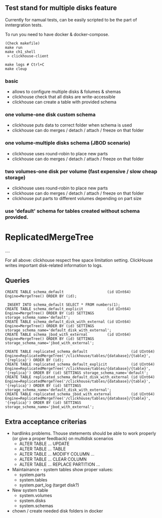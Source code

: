 ## Test stand for multiple disks feature 

Currently for namual tests, can be easily scripted to be the part of inntergration tests. 

To run you need to have docker & docker-compose. 

```
(Check makefile)
make run
make ch1_shell 
 > clickhouse-client

make logs # Ctrl+C
make cleup
```

### basic

* allows to configure multiple disks & folumes & shemas
* clickhouse check that all disks are write-accessible
* clickhouse can create a table with provided schema

### one volume-one disk custom schema

* clickhouse puts data to correct folder when schema is used
* clickhouse can do merges / detach / attach / freeze on that folder

### one volume-multiple disks schema (JBOD scenario)

* clickhouse uses round-robin to place new parts  
* clickhouse can do merges / detach / attach / freeze on that folder

### two volumes-one disk per volume (fast expensive / slow cheap storage)

* clickhouse uses round-robin to place new parts  
* clickhouse can do merges / detach / attach / freeze on that folder
* clickhouse put parts to different volumes depending on part size

### use 'default' schema for tables created without schema provided.


# ReplicatedMergeTree  

....

For all above: 
clickhouse respect free space limitation setting.
ClickHouse writes important disk-related information to logs. 

## Queries

```
CREATE TABLE schema_default                    (id UInt64) Engine=MergeTree() ORDER BY (id);

 INSERT INTO schema_default SELECT * FROM numbers(1);
CREATE TABLE schema_default_explicit           (id UInt64) Engine=MergeTree() ORDER BY (id) SETTINGS storage_schema_name='default';
CREATE TABLE schema_default_disk_with_external (id UInt64) Engine=MergeTree() ORDER BY (id) SETTINGS storage_schema_name='default_disk_with_external';
CREATE TABLE schema_jbod_with_external         (id UInt64) Engine=MergeTree() ORDER BY (id) SETTINGS storage_schema_name='jbod_with_external';

CREATE TABLE replicated_schema_default                    (id UInt64) Engine=ReplicatedMergeTree('/clickhouse/tables/{database}/{table}', '{replica}') ORDER BY (id);
CREATE TABLE replicated_schema_default_explicit           (id UInt64) Engine=ReplicatedMergeTree('/clickhouse/tables/{database}/{table}', '{replica}') ORDER BY (id) SETTINGS storage_schema_name='default';
CREATE TABLE replicated_schema_default_disk_with_external (id UInt64) Engine=ReplicatedMergeTree('/clickhouse/tables/{database}/{table}', '{replica}') ORDER BY (id) SETTINGS storage_schema_name='default_disk_with_external';
CREATE TABLE replicated_schema_jbod_with_external         (id UInt64) Engine=ReplicatedMergeTree('/clickhouse/tables/{database}/{table}', '{replica}') ORDER BY (id) SETTINGS storage_schema_name='jbod_with_external';
```


## Extra acceptance criterias

* hardlinks problems. Thouse stetements should be able to work properly (or give a proper feedback) on multidisk scenarios  
  * ALTER TABLE ... UPDATE
  * ALTER TABLE ... TABLE
  * ALTER TABLE ... MODIFY COLUMN ... 
  * ALTER TABLE ... CLEAR COLUMN 
  * ALTER TABLE ... REPLACE PARTITION ... 
* Maintainance - system tables show proper values: 
  * system.parts
  * system.tables
  * system.part_log (target disk?)
* New system table 
  * system.volumes
  * system.disks
  * system.schemas  
* chown / create needed disk folders in docker
